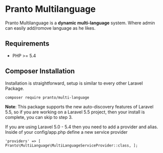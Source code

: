 # Pranto Multilanguage
Pranto Multilanguage is a **dynamic multi-language** system. Where admin can easily add/romove language as he likes.
## Requirements
- PHP >= 5.4
## Composer Installation
Installation is straightforward, setup is similar to every other Laravel Package.

`composer require pranto/multi-language`

**Note**: This package supports the new auto-discovery features of Laravel 5.5, so if you are working on a Laravel 5.5 project, then your install is complete, you can skip to step 3.

If you are using Laravel 5.0 - 5.4 then you need to add a provider and alias. Inside of your config/app.php define a new service provider

`'providers' => [
	Pranto\MultiLanguage\MultiLanguageServiceProvider::class,
];`


